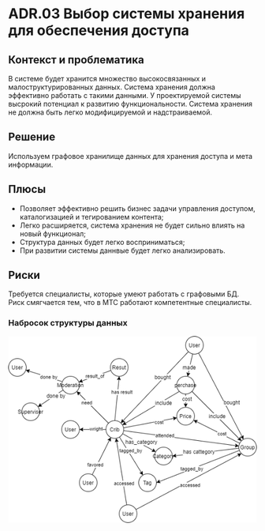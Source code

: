 # ADR.03 Выбор системы хранения для обеспечения доступа

## Контекст и проблематика
В системе будет хранится множество высокосвязанных и малоструктурированных данных. Система хранения должна эффективно работать с такими данными.
У проектируемой системы высрокий потенциал к развитию функциональности. Система хранения не должна быть легко модифицируемой и надстраиваемой.

## Решение
Используем графовое хранилище данных для хранения доступа и мета информации.

## Плюсы
- Позволяет эффективно решить бизнес задачи управления доступом, каталогизацией и тегированием контента;
- Легко расширяется, система хранения не будет сильно влиять на новый функционал;
- Структура данных будет легко восприниматься;
- При развитии системы даннвые будет легко анализировать.

## Риски
Требуется специалисты, которые умеют работать с графовыми БД. Риск смягчается тем, что в МТС работают компетентные специалисты. 

### Набросок структуры данных

![](../res/DataModel.png)

